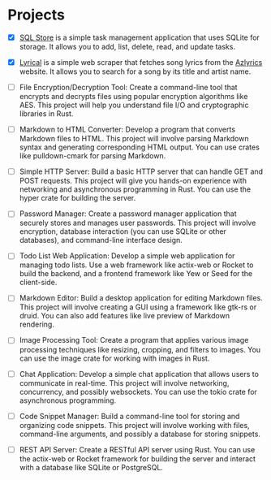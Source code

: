 # Projects

- [x] [SQL Store](https://github.com/kevinchrist20/rust_playground/tree/master/sql_store) is a simple task management application that uses SQLite for storage. It allows you to add, list, delete, read, and update tasks.

- [x] [Lyrical](https://github.com/kevinchrist20/rust_playground/tree/master/lyrical) is a simple web scraper that fetches song lyrics from the [Azlyrics](https://www.azlyrics.com/) website. It allows you to search for a song by its title and artist name. 

- [ ] File Encryption/Decryption Tool: Create a command-line tool that encrypts and decrypts files using popular encryption algorithms like AES. This project will help you understand file I/O and cryptographic libraries in Rust.

- [ ] Markdown to HTML Converter: Develop a program that converts Markdown files to HTML. This project will involve parsing Markdown syntax and generating corresponding HTML output. You can use crates like pulldown-cmark for parsing Markdown.

- [ ] Simple HTTP Server: Build a basic HTTP server that can handle GET and POST requests. This project will give you hands-on experience with networking and asynchronous programming in Rust. You can use the hyper crate for building the server.

- [ ] Password Manager: Create a password manager application that securely stores and manages user passwords. This project will involve encryption, database interaction (you can use SQLite or other databases), and command-line interface design.

- [ ] Todo List Web Application: Develop a simple web application for managing todo lists. Use a web framework like actix-web or Rocket to build the backend, and a frontend framework like Yew or Seed for the client-side.

- [ ] Markdown Editor: Build a desktop application for editing Markdown files. This project will involve creating a GUI using a framework like gtk-rs or druid. You can also add features like live preview of Markdown rendering.

- [ ] Image Processing Tool: Create a program that applies various image processing techniques like resizing, cropping, and filters to images. You can use the image crate for working with images in Rust.

- [ ] Chat Application: Develop a simple chat application that allows users to communicate in real-time. This project will involve networking, concurrency, and possibly websockets. You can use the tokio crate for asynchronous programming.

- [ ] Code Snippet Manager: Build a command-line tool for storing and organizing code snippets. This project will involve working with files, command-line arguments, and possibly a database for storing snippets.

- [ ] REST API Server: Create a RESTful API server using Rust. You can use the actix-web or Rocket framework for building the server and interact with a database like SQLite or PostgreSQL.

